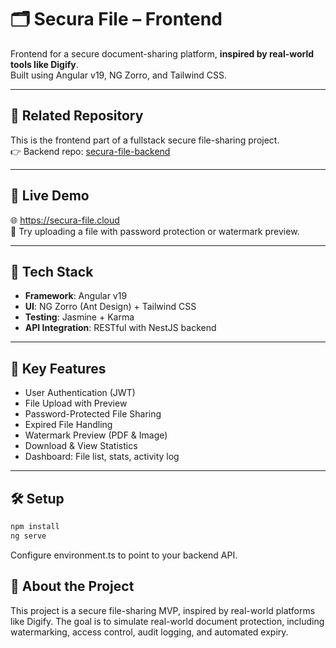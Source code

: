 # 🗂️ Secura File – Frontend

Frontend for a secure document-sharing platform, **inspired by real-world tools like Digify**.  
Built using Angular v19, NG Zorro, and Tailwind CSS.

---

## 🔗 Related Repository

This is the frontend part of a fullstack secure file-sharing project.  
👉 Backend repo: [secura-file-backend](https://github.com/setyaraka/secura-file-backend)

---

## 🚀 Live Demo

🌐 https://secura-file.cloud  
🔐 Try uploading a file with password protection or watermark preview.

---

## 🧰 Tech Stack

- **Framework**: Angular v19
- **UI**: NG Zorro (Ant Design) + Tailwind CSS
- **Testing**: Jasmine + Karma
- **API Integration**: RESTful with NestJS backend

---

## 🔐 Key Features

- User Authentication (JWT)
- File Upload with Preview
- Password-Protected File Sharing
- Expired File Handling
- Watermark Preview (PDF & Image)
- Download & View Statistics
- Dashboard: File list, stats, activity log

---

## 🛠️ Setup

```bash
npm install
ng serve
```

Configure environment.ts to point to your backend API.

## 📌 About the Project

This project is a secure file-sharing MVP, inspired by real-world platforms like Digify.
The goal is to simulate real-world document protection, including watermarking, access control, audit logging, and automated expiry.
